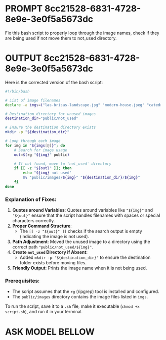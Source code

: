 # PROMPT 8cc21528-6831-4728-8e9e-3e0f5a5673dc


Fix this bash script to properly loop through the image names, check if they are being used if not move them to not_used directory.

# OUTPUT 8cc21528-6831-4728-8e9e-3e0f5a5673dc
Here is the corrected version of the bash script:

```bash
#!/bin/bash

# List of image filenames
declare -a imgs=("las-brisas-landscape.jpg" "modern-house.jpeg" "catedral-malaga-crop.jpeg" "puerto-banus-la-concha.jpeg" "ronda-cliff.jpeg" "palmera-house.jpeg" "casa-la-concha.jpg" "hand-pen.jpg" "puente-romano-peer.jpeg" "bugambilla-terace.jpg" "golf-sand-bunker-pink-trees-crop.jpg" "yesi.jpeg" "pool-house.jpg" "golf-fondo-la-concha.jpg" "golf-lake-villa-padierna.jpg" "marbella-old-town-flowers.jpg" "plaza-los-naranjos.jpg" "concierto-iglesia.jpeg" "plaza-rural.jpeg" "concierto-catedral.jpeg" "concierto-piano-viola.jpeg" "cuardo-puerto.jpeg" "flamenco.jpeg" "concierto-final.jpeg" "bariles.jpeg" "museo-arte.jpeg" "marisela.jpeg" "joseluis.jpeg")

# Destination directory for unused images
destination_dir="public/not_used"

# Ensure the destination directory exists
mkdir -p "${destination_dir}"

# Loop through each image
for img in "${imgs[@]}"; do
    # Search for image usage
    out=$(rg "${img}" public)

    # If not found, move to 'not_used' directory
    if [[ -z "${out}" ]]; then
        echo "${img} not used"
        mv "public/images/${img}" "${destination_dir}/${img}"
    fi
done
```

### Explanation of Fixes:
1. **Quotes around Variables**: Quotes around variables like `"${img}"` and `"${out}"` ensure that the script handles filenames with spaces or special characters correctly.
2. **Proper Command Structure**:
   - The `[[ -z "${out}" ]]` checks if the search output is empty (indicating the image is not used).
3. **Path Adjustment**: Moved the unused image to a directory using the correct path `"public/not_used/${img}"`.
4. **Create `not_used` Directory if Absent**:
   - Added `mkdir -p "${destination_dir}"` to ensure the destination folder exists before moving files.
5. **Friendly Output**: Prints the image name when it is not being used.

### Prerequisites:
- The script assumes that the `rg` (ripgrep) tool is installed and configured.
- The `public/images` directory contains the image files listed in `imgs`.

To run the script, save it to a `.sh` file, make it executable (`chmod +x script.sh`), and run it in your terminal.

# ASK MODEL BELLOW